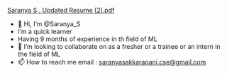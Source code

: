 [Saranya S . Updated Resume (2).pdf](https://github.com/Saranya2109/Saranya2109/files/8984280/Saranya.S.Updated.Resume.2.pdf)
- 👋 Hi, I’m @Saranya_S
- I’m a quick learner 
- Having 9 months of experience in th field of ML
- 💞️ I’m looking to collaborate on as a fresher or a trainee or an intern in the field of ML
- 📫 How to reach me email : saranyasakkarapani.cse@gmail.com
<!---
Saranya2109/Saranya2109 is a ✨ special ✨ repository because its `README.md` (this file) appears on your GitHub profile.
You can click the Preview link to take a look at your changes.
--->
